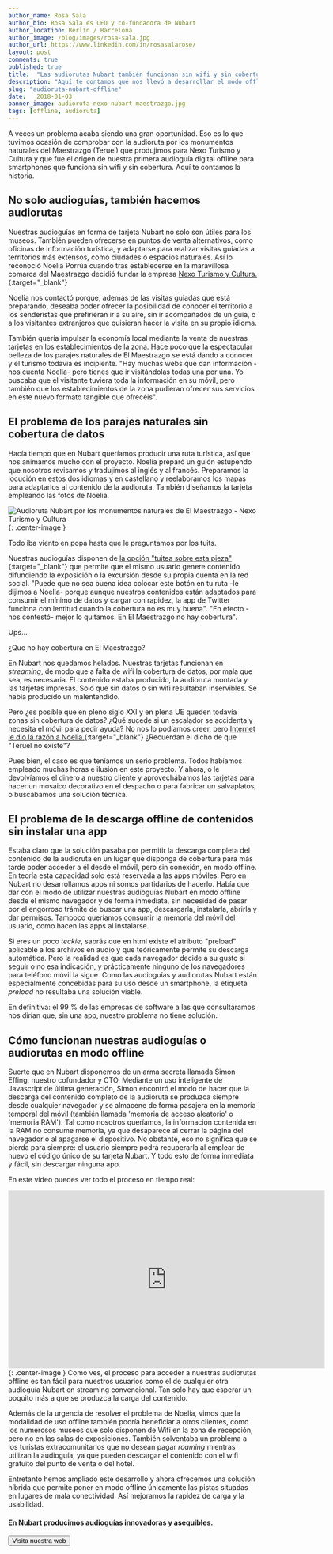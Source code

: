 ```yaml
---
author_name: Rosa Sala
author_bio: Rosa Sala es CEO y co-fundadora de Nubart
author_location: Berlín / Barcelona
author_image: /blog/images/rosa-sala.jpg
author_url: https://www.linkedin.com/in/rosasalarose/
layout: post
comments: true
published: true
title:  "Las audiorutas Nubart también funcionan sin wifi y sin cobertura de datos"
description: "Aquí te contamos qué nos llevó a desarrollar el modo offline en nuestra primera audioruta por paisajes sin cobertura"
slug: "audioruta-nubart-offline"
date:   2018-01-03
banner_image: audioruta-nexo-nubart-maestrazgo.jpg
tags: [offline, audioruta]
---
```


A veces un problema acaba siendo una gran oportunidad. Eso es lo que tuvimos ocasión de comprobar con la audioruta por los monumentos naturales del Maestrazgo (Teruel) que produjimos para Nexo Turismo y Cultura y que fue el origen de nuestra primera audioguía digital offline para smartphones que funciona sin wifi y sin cobertura. Aquí te contamos la historia. 

<!--more-->

## No solo audioguías, también hacemos audiorutas

Nuestras audioguías en forma de tarjeta Nubart no solo son útiles para los museos. También pueden ofrecerse en puntos de venta alternativos, como oficinas de información turística, y adaptarse para realizar visitas guiadas a territorios más extensos, como ciudades o espacios naturales. Así lo reconoció Noelia Porrúa cuando tras establecerse en la maravillosa comarca del Maestrazgo decidió fundar la empresa [Nexo Turismo y Cultura.](https://www.nexoturismocultura.com/){:target="_blank"}

Noelia nos contactó porque, además de las visitas guiadas que está preparando, deseaba poder ofrecer la posibilidad de conocer el territorio a los senderistas que prefirieran ir a su aire, sin ir acompañados de un guía, o a los visitantes extranjeros que quisieran hacer la visita en su propio idioma. 

También quería impulsar la economía local mediante la venta de nuestras tarjetas en los establecimientos de la zona. Hace poco que la espectacular belleza de los parajes naturales de El Maestrazgo se está dando a conocer y el turismo todavía es incipiente. "Hay muchas webs que dan información -nos cuenta Noelia- pero tienes que ir visitándolas todas una por una. Yo buscaba que el visitante tuviera toda la información en su móvil, pero también que los establecimientos de la zona pudieran ofrecer sus servicios en este nuevo formato tangible que ofrecéis". 

## El problema de los parajes naturales sin cobertura de datos

Hacía tiempo que en Nubart queríamos producir una ruta turística, así que nos animamos mucho con el proyecto. Noelia preparó un guión estupendo que nosotros revisamos y tradujimos al inglés y al francés. Preparamos la locución en estos dos idiomas y en castellano y reelaboramos los mapas para adaptarlos al contenido de la audioruta. También diseñamos la tarjeta empleando las fotos de Noelia. 

![Audioruta Nubart por los monumentos naturales de El Maestrazgo - Nexo Turismo y Cultura]({{site.baseurl}}/images/posts/audioruta-nexo-nubart-maestrazgo.jpg){: .center-image }

Todo iba viento en popa hasta que le preguntamos por los tuits.

Nuestras audioguías disponen de [la opción "tuitea sobre esta pieza"](/blog/2016/12/12/difusion-visitantes-twitter-audioguia-nubart/){:target="_blank"} que permite que el mismo usuario genere contenido difundiendo la exposición o la excursión desde su propia cuenta en la red social. "Puede que no sea buena idea colocar este botón en tu ruta -le dijimos a Noelia- porque aunque nuestros contenidos están adaptados para consumir el mínimo de datos y cargar con rapidez, la app de Twitter funciona con lentitud cuando la cobertura no es muy buena". "En efecto -nos contestó- mejor lo quitamos. En El Maestrazgo no hay cobertura".

Ups... 

¿Que no hay cobertura en El Maestrazgo? 

En Nubart nos quedamos helados. Nuestras tarjetas funcionan en *streaming*, de modo que a falta de wifi la cobertura de datos, por mala que sea, es necesaria. El contenido estaba producido, la audioruta montada y las tarjetas impresas. Solo que sin datos o sin wifi resultaban inservibles. Se había producido un malentendido. 

Pero ¿es posible que en pleno siglo XXI y en plena UE queden todavía zonas sin cobertura de datos? ¿Qué sucede si un escalador se accidenta y necesita el móvil para pedir ayuda? No nos lo podíamos creer, pero [Internet le dio la razón a Noelia.](https://www.lacomarca.net/dga-atendera-las-quejas-por-la-falta-de-cobertura-en-el-maestrazgo/){:target="_blank"}  ¿Recuerdan el dicho de que "Teruel no existe"? 

Pues bien, el caso es que teníamos un serio problema. Todos habíamos empleado muchas horas e ilusión en este proyecto. Y ahora, o le devolvíamos el dinero a nuestro cliente y aprovechábamos las tarjetas para hacer un mosaico decorativo en el despacho o para fabricar un salvaplatos, o buscábamos una solución técnica. 

## El problema de la descarga offline de contenidos sin instalar una app

Estaba claro que la solución pasaba por permitir la descarga completa del contenido de la audioruta en un lugar que disponga de cobertura para más tarde poder acceder a él desde el móvil, pero sin conexión, en modo offline. En teoría esta capacidad solo está reservada a las apps móviles. Pero en Nubart no desarrollamos apps ni somos partidarios de hacerlo. Había que dar con el modo de utilizar nuestras audioguías Nubart en modo offline desde el mismo navegador y de forma inmediata, sin necesidad de pasar por el engorroso trámite de buscar una app, descargarla, instalarla, abrirla y dar permisos. Tampoco queríamos consumir la memoria del móvil del usuario, como hacen las apps al instalarse. 

Si eres un poco *teckie*, sabrás que en html existe el atributo "preload" aplicable a los archivos en audio y que teóricamente permite su descarga automática. Pero la realidad es que cada navegador decide a su gusto si seguir o no esa indicación, y prácticamente ninguno de los navegadores para teléfono móvil la sigue. Como las audioguías y audiorutas Nubart están especialmente concebidas para su uso desde un smartphone, la etiqueta *preload* no resultaba una solución viable. 

En definitiva: el 99 % de las empresas de software a las que consultáramos nos dirían que, sin una app, nuestro problema no tiene solución.

## Cómo funcionan nuestras audioguías o audiorutas en modo offline

Suerte que en Nubart disponemos de un arma secreta llamada Simon Effing, nuestro cofundador y CTO. Mediante un uso inteligente de Javascript de última generación, Simon encontró el modo de hacer que la descarga del contenido completo de la audioruta se produzca siempre desde cualquier navegador y se almacene de forma pasajera en la memoria temporal del móvil (también llamada 'memoria de acceso aleatorio' o 'memoria RAM'). Tal como nosotros queríamos, la información contenida en la RAM no consume memoria, ya que desaparece al cerrar la página del navegador o al apagarse el dispositivo. No obstante, eso no significa que se pierda para siempre: el usuario siempre podrá recuperarla al emplear de nuevo el código único de su tarjeta Nubart. Y todo esto de forma inmediata y fácil, sin descargar ninguna app. 

En este vídeo puedes ver todo el proceso en tiempo real:
<iframe src="https://player.vimeo.com/video/250765199" width="640" height="360" frameborder="0" webkitallowfullscreen mozallowfullscreen allowfullscreen></iframe>{: .center-image }
Como ves, el proceso para acceder a nuestras audiorutas offline es tan fácil para nuestros usuarios como el de cualquier otra audioguía Nubart en streaming convencional. Tan solo hay que esperar un poquito más a que se produzca la carga del contenido.

Además de la urgencia de resolver el problema de Noelia, vimos que la modalidad de uso offline también podría beneficiar a otros clientes, como los numerosos museos que solo disponen de Wifi en la zona de recepción, pero no en las salas de exposiciones. También solventaba un problema a los turistas extracomunitarios que no desean pagar *roaming* mientras utilizan la audioguía, ya que pueden descargar el contenido con el wifi gratuito del punto de venta o del hotel.

Entretanto hemos ampliado este desarrollo y ahora ofrecemos una solución híbrida que permite poner en modo offline únicamente las pistas situadas en lugares de mala conectividad. Así mejoramos la rapidez de carga y la usabilidad. 


#### En Nubart producimos audioguías innovadoras y asequibles.

<form action="../../../../../es">
    <input type="submit" value="Visita nuestra web" />
</form>